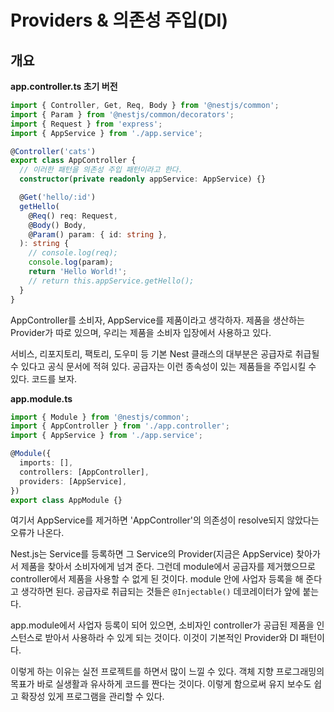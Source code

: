 # Providers & 의존성 주입(DI)

## 개요

**app.controller.ts 초기 버전**

```typescript
import { Controller, Get, Req, Body } from '@nestjs/common';
import { Param } from '@nestjs/common/decorators';
import { Request } from 'express';
import { AppService } from './app.service';

@Controller('cats')
export class AppController {
  // 이러한 패턴을 의존성 주입 패턴이라고 한다.
  constructor(private readonly appService: AppService) {}

  @Get('hello/:id')
  getHello(
    @Req() req: Request,
    @Body() Body,
    @Param() param: { id: string },
  ): string {
    // console.log(req);
    console.log(param);
    return 'Hello World!';
    // return this.appService.getHello();
  }
}
```

AppController를 소비자, AppService를 제품이라고 생각하자. 제품을 생산하는 Provider가 따로 있으며, 우리는 제품을 소비자 입장에서 사용하고 있다.

서비스, 리포지토리, 팩토리, 도우미 등 기본 Nest 클래스의 대부분은 공급자로 취급될 수 있다고 공식 문서에 적혀 있다. 공급자는 이런 종속성이 있는 제품들을 주입시킬 수 있다. 코드를 보자.

**app.module.ts**

```typescript
import { Module } from '@nestjs/common';
import { AppController } from './app.controller';
import { AppService } from './app.service';

@Module({
  imports: [],
  controllers: [AppController],
  providers: [AppService],
})
export class AppModule {}
```

여기서 AppService를 제거하면 'AppController'의 의존성이 resolve되지 않았다는 오류가 나온다.

Nest.js는 Service를 등록하면 그 Service의 Provider(지금은 AppService) 찾아가서 제품을 찾아서 소비자에게 넘겨 준다. 그런데 module에서 공급자를 제거했으므로 controller에서 제품을 사용할 수 없게 된 것이다. module 안에 사업자 등록을 해 준다고 생각하면 된다. 공급자로 취급되는 것들은 `@Injectable()` 데코레이터가 앞에 붙는다.

app.module에서 사업자 등록이 되어 있으면, 소비자인 controller가 공급된 제품을 인스턴스로 받아서 사용하라 수 있게 되는 것이다. 이것이 기본적인 Provider와 DI 패턴이다.

이렇게 하는 이유는 실전 프로젝트를 하면서 많이 느낄 수 있다. 객체 지향 프로그래밍의 목표가 바로 실생활과 유사하게 코드를 짠다는 것이다. 이렇게 함으로써 유지 보수도 쉽고 확장성 있게 프로그램을 관리할 수 있다.